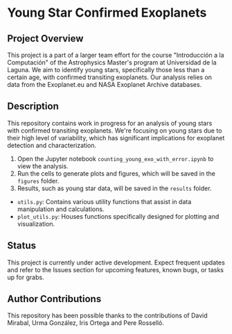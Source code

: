 # Young Star Confirmed Exoplanets

## Project Overview

This project is a part of a larger team effort for the course "Introducción a la Computación" of the Astrophysics Master's program at Universidad de la Laguna. We aim to identify young stars, specifically those less than a certain age, with confirmed transiting exoplanets. Our analysis relies on data from the Exoplanet.eu and NASA Exoplanet Archive databases.

## Description

This repository contains work in progress for an analysis of young stars with confirmed transiting exoplanets. We're focusing on young stars due to their high level of variability, which has significant implications for exoplanet detection and characterization.

1. Open the Jupyter notebook `counting_young_exo_with_error.ipynb` to view the analysis.
2. Run the cells to generate plots and figures, which will be saved in the `figures` folder.
3. Results, such as young star data, will be saved in the `results` folder.

- `utils.py`: Contains various utility functions that assist in data manipulation and calculations.
- `plot_utils.py`: Houses functions specifically designed for plotting and visualization.

## Status

This project is currently under active development. Expect frequent updates and refer to the Issues section for upcoming features, known bugs, or tasks up for grabs.

## Author Contributions

This repository has been possible thanks to the contributions of David Mirabal, Urma González, Iris Ortega and Pere Rosselló.
